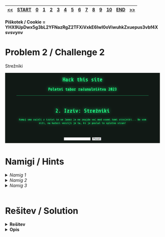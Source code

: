|[<<](/guides/chall1.md)|[START](/guides/main.md)|[0](/guides/chall0.md)|[1](/guides/chall1.md)|[2](/guides/chall2.md)|[3](/guides/chall3.md)|[4](/guides/chall4.md)|[5](/guides/chall5.md)|[6](/guides/chall6.md)|[7](/guides/chall7.md)|[8](/guides/chall8.md)|[9](/guides/chall9.md)|[10](/guides/chall10.md)|[END](/guides/end.md)|[>>](/guides/chall3.md)|
|:-|:-|:-|:-|:-|:-|:-|:-|:-|:-|:-|:-|:-|:-|:-|

#### Piškotek / Cookie = YHX9UpDwx5g3bL2YFNazRgZ2TFXiVxkE6lwI0oViwuhkZxuepus3vbf4Xsvsvynv

# Problem 2 / Challenge 2
Strežniki

![Image](/guides/images/image2.png)


# Namigi / Hints
<details>
<summary>
    <i>Namig 1</i> 
</summary>
    Kje vidimo stvari, ki jih je poslal server?
</details>

<details>
<summary>
    <i>Namig 2</i> 
</summary>
    F12
</details>
<details>
<summary>
    <i>Namig 3</i> 
</summary>
    F12 -> Omrežje -> challenge
</details>
<br>

# Rešitev / Solution
<details>
<summary><b>
    Rešitev
</b></summary>
   4.2.0
</details>
<details>
<summary><b>
    Opis
</b></summary>
F12 -> Omrežje -> challenge
<!-- ne morem reproducati slike -->

Janezov Web Server 4.2.0
</details>

